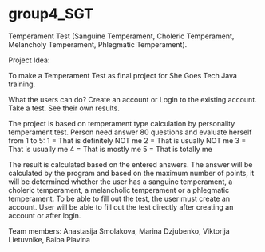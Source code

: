 # group4_SGT
Temperament Test (Sanguine Temperament, Choleric Temperament, Melancholy Temperament, Phlegmatic Temperament).

Project Idea:

To make a Temperament Test as final project for She Goes Tech Java training.

What the users can do?
Create an account or Login to the existing account.
Take a test.
See their own results.

The project is based on temperament type calculation by personality temperament test. Person need answer 80 questions and evaluate herself from 1 to 5:
1 = That is definitely NOT me
2 = That is usually NOT me
3 = That is usually me
4 = That is mostly me
5 = That is totally me

The result is calculated based on the entered answers. The answer will be calculated by the program and based on the maximum number of points, it will be determined whether the user has a sanguine temperament, a choleric temperament, a melancholic temperament or a phlegmatic temperament.
To be able to fill out the test, the user must create an account. 
User will be able to fill out the test directly after creating an account or after login.

Team members:
Anastasija Smolakova,
Marina Dzjubenko,
Viktorija Lietuvnike,
Baiba Plavina
